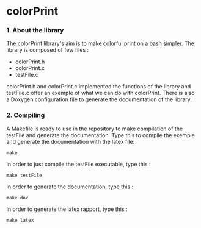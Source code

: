 # colorPrint
### 1. About the library
The colorPrint library's aim is to make colorful print on a bash simpler.
The library is composed of few files :
* colorPrint.h
* colorPrint.c
* testFile.c

colorPrint.h and colorPrint.c implemented the functions of the library and testFile.c offer an exemple of what we can do with colorPrint.
There is also a Doxygen configuration file to generate the documentation of the library.

### 2. Compiling
A Makefile is ready to use in the repository to make compilation of the testFile and generate the documentation.
Type this to compile the exemple and generate the documentation with the latex file:
```
make
```

In order to just compile the testFile executable, type this :
```
make testFile
```

In order to generate the documentation, type this :
```
make dox
```

In order to generate the latex rapport, type this :
```
make latex
```
